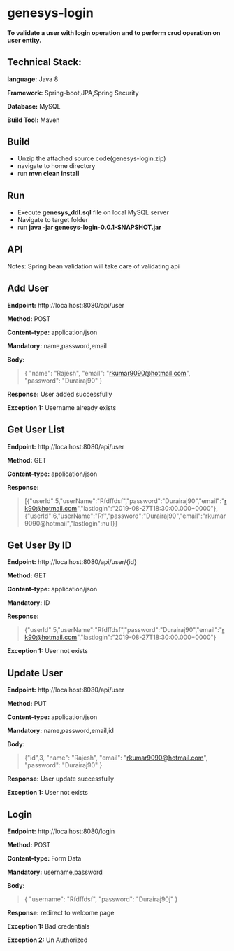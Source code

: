 # genesys-login

#### To validate a user with login operation and to perform crud operation on user entity.
 

## Technical Stack:

**language:** Java 8

**Framework:** Spring-boot,JPA,Spring Security

**Database:** MySQL

**Build Tool:** Maven

## Build 

- Unzip the attached source code(genesys-login.zip)
- navigate to home directory 
- run **mvn clean install**

## Run

- Execute **genesys_ddl.sql** file on local MySQL server 
- Navigate to target folder
- run **java -jar genesys-login-0.0.1-SNAPSHOT.jar**

## API 

Notes: Spring bean validation will take care of validating api

## Add User

**Endpoint:** http://localhost:8080/api/user

**Method:** POST

**Content-type:** application/json

**Mandatory:** name,password,email

**Body:** 

> {
  "name": "Rajesh",
  "email": "rkumar9090@hotmail.com",
  "password": "Durairaj90"
}

**Response:** User added successfully

**Exception 1:** Username already exists

## Get User List

**Endpoint:** http://localhost:8080/api/user

**Method:** GET

**Content-type:** application/json

**Response:** 
>[{"userId":5,"userName":"Rfdffdsf","password":"Durairaj90","email":"rk90@hotmail.com","lastlogin":"2019-08-27T18:30:00.000+0000"},{"userId":6,"userName":"Rf","password":"Durairaj90","email":"rkumar9090@hotmail","lastlogin":null}]

## Get User By ID

**Endpoint:** http://localhost:8080/api/user/{id}

**Method:** GET

**Content-type:** application/json

**Mandatory:** ID

**Response:**
> {"userId":5,"userName":"Rfdffdsf","password":"Durairaj90","email":"rk90@hotmail.com","lastlogin":"2019-08-27T18:30:00.000+0000"}

**Exception 1:** User not exists

## Update User

**Endpoint:** http://localhost:8080/api/user

**Method:** PUT

**Content-type:** application/json

**Mandatory:** name,password,email,id

**Body:**
> {"id",3,
  "name": "Rajesh",
  "email": "rkumar9090@hotmail.com",
  "password": "Durairaj90"
}

**Response:** User update successfully

**Exception 1:** User not exists

## Login

**Endpoint:** http://localhost:8080/login

**Method:** POST

**Content-type:** Form Data

**Mandatory:** username,password

**Body:**
> {
"username": "Rfdffdsf",
 "password": "Durairaj90j"
}

**Response:** redirect to welcome page

**Exception 1:** Bad credentials

**Exception 2:** Un Authorized